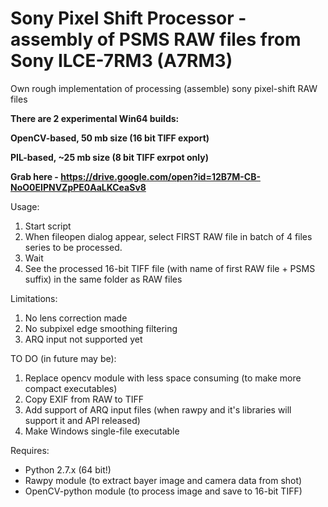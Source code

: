 # Sony Pixel Shift Processor - assembly of PSMS RAW files from Sony ILCE-7RM3 (A7RM3)
Own rough implementation of processing (assemble) sony pixel-shift RAW files

**There are 2 experimental Win64 builds:**

**OpenCV-based, 50 mb size (16 bit TIFF export)**

**PIL-based, ~25 mb size (8 bit TIFF exrpot only)**

**Grab here - https://drive.google.com/open?id=12B7M-CB-NoO0EIPNVZpPE0AaLKCeaSv8**

Usage:

1) Start script
2) When fileopen dialog appear, select FIRST RAW file in batch of 4 files series to be processed.
3) Wait
4) See the processed 16-bit TIFF file (with name of first RAW file + PSMS suffix) in the same folder as RAW files

Limitations:
1) No lens correction made
2) No subpixel edge smoothing filtering
3) ARQ input not supported yet

TO DO (in future may be):
1) Replace opencv module with less space consuming (to make more compact executables)
2) Copy EXIF from RAW to TIFF
3) Add support of ARQ input files (when rawpy and it's libraries will support it and API released)
4) Make Windows single-file executable

Requires:
- Python 2.7.x (64 bit!)
- Rawpy module (to extract bayer image and camera data from shot)
- OpenCV-python module (to process image and save to 16-bit TIFF)
